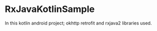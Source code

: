 # RxJavaKotlinSample

In this kotlin android project; okhttp retrofit and rxjava2 libraries used.


